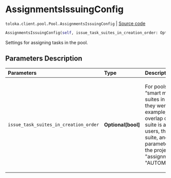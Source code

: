 # AssignmentsIssuingConfig
`toloka.client.pool.Pool.AssignmentsIssuingConfig` | [Source code](https://github.com/Toloka/toloka-kit/blob/v0.1.24/src/client/pool/__init__.py#L117)

```python
AssignmentsIssuingConfig(self, issue_task_suites_in_creation_order: Optional[bool] = None)
```

Settings for assigning tasks in the pool.

## Parameters Description

| Parameters | Type | Description |
| :----------| :----| :-----------|
`issue_task_suites_in_creation_order`|**Optional\[bool\]**|<p>For pools that don&#x27;t use “smart mixing”. Assign task suites in the order in which they were uploaded. For example, for a pool with an overlap of 5, the first task suite is assigned to five users, then the second task suite, and so on. This parameter is available when the project has &quot;assignments_issuing_type&quot;: &quot;AUTOMATED&quot;.</p>
